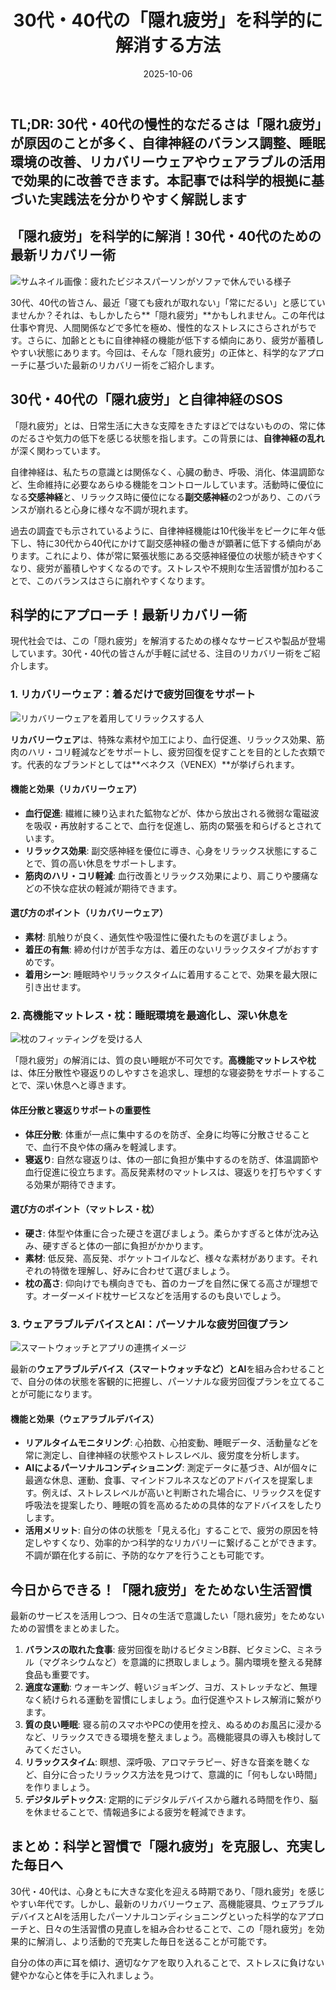 ﻿---
title: "30代・40代の「隠れ疲労」を科学的に解消する方法"
date: 2025-10-06
tags: [健康, 隠れ疲労, リカバリー, 睡眠]
category: health
image: /a-blog/article_images/health/hidden_fatigue_thumbnail.png
description: "30代・40代向けの『隠れ疲労』解消ガイド。自律神経の整え方、リカバリーウェア、寝具、ウェアラブルデバイスの活用法を科学的に解説します。"
---

## TL;DR: 30代・40代の慢性的なだるさは「隠れ疲労」が原因のことが多く、自律神経のバランス調整、睡眠環境の改善、リカバリーウェアやウェアラブルの活用で効果的に改善できます。本記事では科学的根拠に基づいた実践法を分かりやすく解説します

## 「隠れ疲労」を科学的に解消！30代・40代のための最新リカバリー術

![サムネイル画像：疲れたビジネスパーソンがソファで休んでいる様子](/article_images/health/hidden_fatigue_thumbnail.png)

30代、40代の皆さん、最近「寝ても疲れが取れない」「常にだるい」と感じていませんか？それは、もしかしたら**「隠れ疲労」**かもしれません。この年代は仕事や育児、人間関係などで多忙を極め、慢性的なストレスにさらされがちです。さらに、加齢とともに自律神経の機能が低下する傾向にあり、疲労が蓄積しやすい状態にあります。今回は、そんな「隠れ疲労」の正体と、科学的なアプローチに基づいた最新のリカバリー術をご紹介します。

## 30代・40代の「隠れ疲労」と自律神経のSOS

「隠れ疲労」とは、日常生活に大きな支障をきたすほどではないものの、常に体のだるさや気力の低下を感じる状態を指します。この背景には、**自律神経の乱れ**が深く関わっています。

自律神経は、私たちの意識とは関係なく、心臓の動き、呼吸、消化、体温調節など、生命維持に必要なあらゆる機能をコントロールしています。活動時に優位になる**交感神経**と、リラックス時に優位になる**副交感神経**の2つがあり、このバランスが崩れると心身に様々な不調が現れます。

過去の調査でも示されているように、自律神経機能は10代後半をピークに年々低下し、特に30代から40代にかけて副交感神経の働きが顕著に低下する傾向があります。これにより、体が常に緊張状態にある交感神経優位の状態が続きやすくなり、疲労が蓄積しやすくなるのです。ストレスや不規則な生活習慣が加わることで、このバランスはさらに崩れやすくなります。

## 科学的にアプローチ！最新リカバリー術

現代社会では、この「隠れ疲労」を解消するための様々なサービスや製品が登場しています。30代・40代の皆さんが手軽に試せる、注目のリカバリー術をご紹介します。

### 1. リカバリーウェア：着るだけで疲労回復をサポート

![リカバリーウェアを着用してリラックスする人](/article_images/health/zero_gym.png)

**リカバリーウェア**は、特殊な素材や加工により、血行促進、リラックス効果、筋肉のハリ・コリ軽減などをサポートし、疲労回復を促すことを目的とした衣類です。代表的なブランドとしては**ベネクス（VENEX）**が挙げられます。

#### 機能と効果（リカバリーウェア）

- **血行促進**: 繊維に練り込まれた鉱物などが、体から放出される微弱な電磁波を吸収・再放射することで、血行を促進し、筋肉の緊張を和らげるとされています。
- **リラックス効果**: 副交感神経を優位に導き、心身をリラックス状態にすることで、質の高い休息をサポートします。
- **筋肉のハリ・コリ軽減**: 血行改善とリラックス効果により、肩こりや腰痛などの不快な症状の軽減が期待できます。

#### 選び方のポイント（リカバリーウェア）

- **素材**: 肌触りが良く、通気性や吸湿性に優れたものを選びましょう。
- **着圧の有無**: 締め付けが苦手な方は、着圧のないリラックスタイプがおすすめです。
- **着用シーン**: 睡眠時やリラックスタイムに着用することで、効果を最大限に引き出せます。

### 2. 高機能マットレス・枕：睡眠環境を最適化し、深い休息を

![枕のフィッティングを受ける人](/article_images/health/custom_pillow_mattress.png)

「隠れ疲労」の解消には、質の良い睡眠が不可欠です。**高機能マットレスや枕**は、体圧分散性や寝返りのしやすさを追求し、理想的な寝姿勢をサポートすることで、深い休息へと導きます。

#### 体圧分散と寝返りサポートの重要性

- **体圧分散**: 体重が一点に集中するのを防ぎ、全身に均等に分散させることで、血行不良や体の痛みを軽減します。
- **寝返り**: 自然な寝返りは、体の一部に負担が集中するのを防ぎ、体温調節や血行促進に役立ちます。高反発素材のマットレスは、寝返りを打ちやすくする効果が期待できます。

#### 選び方のポイント（マットレス・枕）

- **硬さ**: 体型や体重に合った硬さを選びましょう。柔らかすぎると体が沈み込み、硬すぎると体の一部に負担がかかります。
- **素材**: 低反発、高反発、ポケットコイルなど、様々な素材があります。それぞれの特徴を理解し、好みに合わせて選びましょう。
- **枕の高さ**: 仰向けでも横向きでも、首のカーブを自然に保てる高さが理想です。オーダーメイド枕サービスなどを活用するのも良いでしょう。

### 3. ウェアラブルデバイスとAI：パーソナルな疲労回復プラン

![スマートウォッチとアプリの連携イメージ](/article_images/health/wearable_device.png)

最新の**ウェアラブルデバイス（スマートウォッチなど）**と**AI**を組み合わせることで、自分の体の状態を客観的に把握し、パーソナルな疲労回復プランを立てることが可能になります。

#### 機能と効果（ウェアラブルデバイス）

- **リアルタイムモニタリング**: 心拍数、心拍変動、睡眠データ、活動量などを常に測定し、自律神経の状態やストレスレベル、疲労度を分析します。
- **AIによるパーソナルコンディショニング**: 測定データに基づき、AIが個々に最適な休息、運動、食事、マインドフルネスなどのアドバイスを提案します。例えば、ストレスレベルが高いと判断された場合に、リラックスを促す呼吸法を提案したり、睡眠の質を高めるための具体的なアドバイスをしたりします。
- **活用メリット**: 自分の体の状態を「見える化」することで、疲労の原因を特定しやすくなり、効率的かつ科学的なリカバリーに繋げることができます。不調が顕在化する前に、予防的なケアを行うことも可能です。

## 今日からできる！「隠れ疲労」をためない生活習慣

最新のサービスを活用しつつ、日々の生活で意識したい「隠れ疲労」をためないための習慣をまとめました。

1. **バランスの取れた食事**: 疲労回復を助けるビタミンB群、ビタミンC、ミネラル（マグネシウムなど）を意識的に摂取しましょう。腸内環境を整える発酵食品も重要です。
2. **適度な運動**: ウォーキング、軽いジョギング、ヨガ、ストレッチなど、無理なく続けられる運動を習慣にしましょう。血行促進やストレス解消に繋がります。
3. **質の良い睡眠**: 寝る前のスマホやPCの使用を控え、ぬるめのお風呂に浸かるなど、リラックスできる環境を整えましょう。高機能寝具の導入も検討してみてください。
4. **リラックスタイム**: 瞑想、深呼吸、アロマテラピー、好きな音楽を聴くなど、自分に合ったリラックス方法を見つけて、意識的に「何もしない時間」を作りましょう。
5. **デジタルデトックス**: 定期的にデジタルデバイスから離れる時間を作り、脳を休ませることで、情報過多による疲労を軽減できます。

## まとめ：科学と習慣で「隠れ疲労」を克服し、充実した毎日へ

30代・40代は、心身ともに大きな変化を迎える時期であり、「隠れ疲労」を感じやすい年代です。しかし、最新のリカバリーウェア、高機能寝具、ウェアラブルデバイスとAIを活用したパーソナルコンディショニングといった科学的なアプローチと、日々の生活習慣の見直しを組み合わせることで、この「隠れ疲労」を効果的に解消し、より活動的で充実した毎日を送ることが可能です。

自分の体の声に耳を傾け、適切なケアを取り入れることで、ストレスに負けない健やかな心と体を手に入れましょう。
